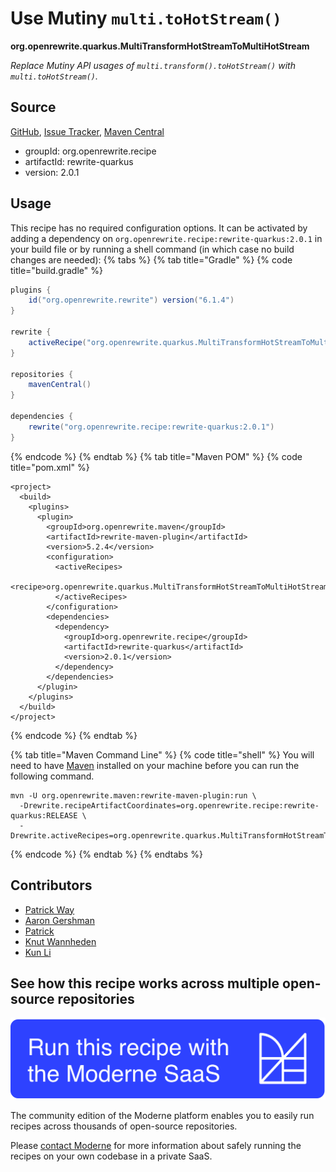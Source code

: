 # Use Mutiny `multi.toHotStream()`

**org.openrewrite.quarkus.MultiTransformHotStreamToMultiHotStream**

_Replace Mutiny API usages of `multi.transform().toHotStream()` with `multi.toHotStream()`._

## Source

[GitHub](https://github.com/openrewrite/rewrite-quarkus/blob/main/src/main/java/org/openrewrite/quarkus/MultiTransformHotStreamToMultiHotStream.java), [Issue Tracker](https://github.com/openrewrite/rewrite-quarkus/issues), [Maven Central](https://central.sonatype.com/artifact/org.openrewrite.recipe/rewrite-quarkus/2.0.1/jar)

* groupId: org.openrewrite.recipe
* artifactId: rewrite-quarkus
* version: 2.0.1


## Usage

This recipe has no required configuration options. It can be activated by adding a dependency on `org.openrewrite.recipe:rewrite-quarkus:2.0.1` in your build file or by running a shell command (in which case no build changes are needed): 
{% tabs %}
{% tab title="Gradle" %}
{% code title="build.gradle" %}
```groovy
plugins {
    id("org.openrewrite.rewrite") version("6.1.4")
}

rewrite {
    activeRecipe("org.openrewrite.quarkus.MultiTransformHotStreamToMultiHotStream")
}

repositories {
    mavenCentral()
}

dependencies {
    rewrite("org.openrewrite.recipe:rewrite-quarkus:2.0.1")
}
```
{% endcode %}
{% endtab %}
{% tab title="Maven POM" %}
{% code title="pom.xml" %}
```markup
<project>
  <build>
    <plugins>
      <plugin>
        <groupId>org.openrewrite.maven</groupId>
        <artifactId>rewrite-maven-plugin</artifactId>
        <version>5.2.4</version>
        <configuration>
          <activeRecipes>
            <recipe>org.openrewrite.quarkus.MultiTransformHotStreamToMultiHotStream</recipe>
          </activeRecipes>
        </configuration>
        <dependencies>
          <dependency>
            <groupId>org.openrewrite.recipe</groupId>
            <artifactId>rewrite-quarkus</artifactId>
            <version>2.0.1</version>
          </dependency>
        </dependencies>
      </plugin>
    </plugins>
  </build>
</project>
```
{% endcode %}
{% endtab %}

{% tab title="Maven Command Line" %}
{% code title="shell" %}
You will need to have [Maven](https://maven.apache.org/download.cgi) installed on your machine before you can run the following command.

```shell
mvn -U org.openrewrite.maven:rewrite-maven-plugin:run \
  -Drewrite.recipeArtifactCoordinates=org.openrewrite.recipe:rewrite-quarkus:RELEASE \
  -Drewrite.activeRecipes=org.openrewrite.quarkus.MultiTransformHotStreamToMultiHotStream
```
{% endcode %}
{% endtab %}
{% endtabs %}

## Contributors
* [Patrick Way](pway99@users.noreply.github.com)
* [Aaron Gershman](aegershman@gmail.com)
* [Patrick](patway99@gmail.com)
* [Knut Wannheden](knut.wannheden@gmail.com)
* [Kun Li](122563761+kunli2@users.noreply.github.com)


## See how this recipe works across multiple open-source repositories

[![Moderne Link Image](/.gitbook/assets/ModerneRecipeButton.png)](https://app.moderne.io/recipes/org.openrewrite.quarkus.MultiTransformHotStreamToMultiHotStream)

The community edition of the Moderne platform enables you to easily run recipes across thousands of open-source repositories.

Please [contact Moderne](https://moderne.io/product) for more information about safely running the recipes on your own codebase in a private SaaS.
